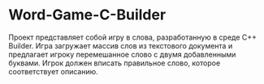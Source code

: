 # Word-Game-C-Builder
Проект представляет собой игру в слова, разработанную в среде C++ Builder. Игра загружает массив слов из текстового документа и предлагает игроку перемешанное слово с двумя добавленными буквами. Игрок должен вписать правильное слово, которое соответствует описанию.
